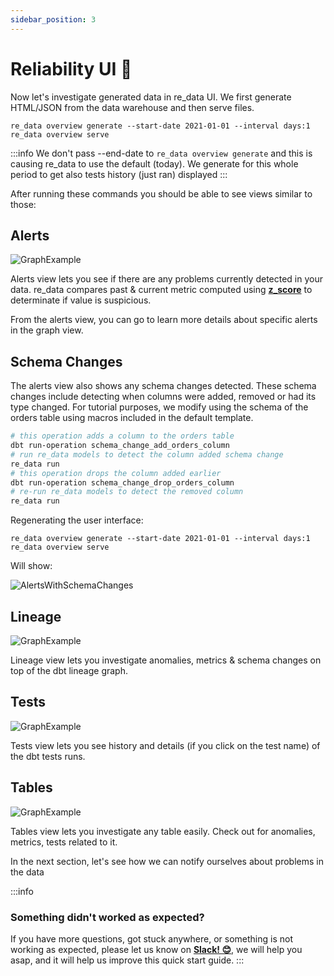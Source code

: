 ```yaml
---
sidebar_position: 3
---
```


# Reliability UI 👀

Now let's investigate generated data in re_data UI. We first generate HTML/JSON from the data warehouse and then serve files.

```
re_data overview generate --start-date 2021-01-01 --interval days:1
re_data overview serve
```

:::info
We don't pass --end-date to `re_data overview generate` and this is causing re_data to use the default (today). We generate for this whole period to get also tests history (just ran) displayed
:::

After running these commands you should be able to see views similar to those:

## Alerts

![GraphExample](/screenshots/ui/alerts.png)

Alerts view lets you see if there are any problems currently detected in your data.
re_data compares past & current metric computed using **[z_score](https://en.wikipedia.org/wiki/Standard_score)** to determinate if value is suspicious.

From the alerts view, you can go to learn more details about specific alerts in the graph view.

## Schema Changes
The alerts view also shows any schema changes detected. These schema changes include detecting when columns were added, removed or had its type changed. For tutorial purposes, we modify using the schema of the orders table using macros included in the default template.

```bash
# this operation adds a column to the orders table
dbt run-operation schema_change_add_orders_column
# run re_data models to detect the column added schema change
re_data run
# this operation drops the column added earlier
dbt run-operation schema_change_drop_orders_column
# re-run re_data models to detect the removed column
re_data run
```

Regenerating the user interface:
```
re_data overview generate --start-date 2021-01-01 --interval days:1
re_data overview serve
```

Will show:

![AlertsWithSchemaChanges](/screenshots/ui/alerts_with_schema_changes.png)

## Lineage

![GraphExample](/screenshots/ui/graph.png)

Lineage view lets you investigate anomalies, metrics & schema changes on top of the dbt lineage graph.


## Tests

![GraphExample](/screenshots/ui/tests.png)

Tests view lets you see history and details (if you click on the test name) of the dbt tests runs.


## Tables

![GraphExample](/screenshots/ui/tables.png)

Tables view lets you investigate any table easily. Check out for anomalies, metrics, tests related to it.

In the next section, let's see how we can notify ourselves about problems in the data

:::info
### Something didn't worked as expected?
If you have more questions, got stuck anywhere, or something is not working as expected, please let us know on **[Slack! 😊](https://www.getre.io/slack)**, we will help you asap, and it will help us improve this quick start guide.
:::

